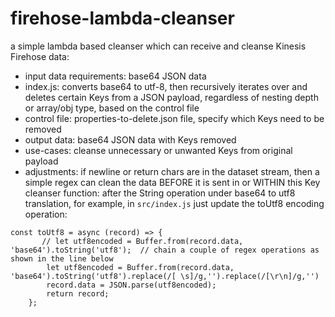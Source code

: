 # firehose-lambda-cleanser


a simple lambda based cleanser which can receive and cleanse Kinesis Firehose data:
- input data requirements: base64 JSON data
- index.js: converts base64 to utf-8, then recursively iterates over and deletes certain Keys from a JSON payload, regardless of nesting depth or array/obj type, based on the control file
- control file: properties-to-delete.json file, specify which Keys need to be removed
- output data: base64 JSON data with Keys removed
- use-cases: cleanse unnecessary or unwanted Keys from original payload
- adjustments: if newline or return chars are in the dataset stream, then a simple regex can clean the data BEFORE it is sent in or WITHIN this Key cleanser function: after the String operation under base64 to utf8 translation, for example, in `src/index.js` just update the toUtf8 encoding operation:
```
const toUtf8 = async (record) => {
       // let utf8encoded = Buffer.from(record.data, 'base64').toString('utf8');  // chain a couple of regex operations as shown in the line below
        let utf8encoded = Buffer.from(record.data, 'base64').toString('utf8').replace(/[ \s]/g,'').replace(/[\r\n]/g,'')
        record.data = JSON.parse(utf8encoded);
        return record;
    };
``` 

